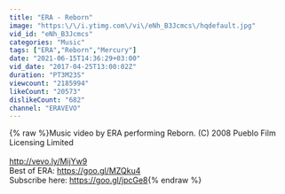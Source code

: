 ```yaml
---
title: "ERA - Reborn"
image: "https:\/\/i.ytimg.com\/vi\/eNh_B3Jcmcs\/hqdefault.jpg"
vid_id: "eNh_B3Jcmcs"
categories: "Music"
tags: ["ERA","Reborn","Mercury"]
date: "2021-06-15T14:36:29+03:00"
vid_date: "2017-04-25T13:00:02Z"
duration: "PT3M23S"
viewcount: "2185994"
likeCount: "20573"
dislikeCount: "682"
channel: "ERAVEVO"
---
```

{% raw %}Music video by ERA performing Reborn. (C) 2008 Pueblo Film Licensing Limited<br /><br /><a rel="nofollow" target="blank" href="http://vevo.ly/MijYw9">http://vevo.ly/MijYw9</a><br />Best of ERA: <a rel="nofollow" target="blank" href="https://goo.gl/MZQku4">https://goo.gl/MZQku4</a><br />Subscribe here: <a rel="nofollow" target="blank" href="https://goo.gl/jpcGe8">https://goo.gl/jpcGe8</a>{% endraw %}
